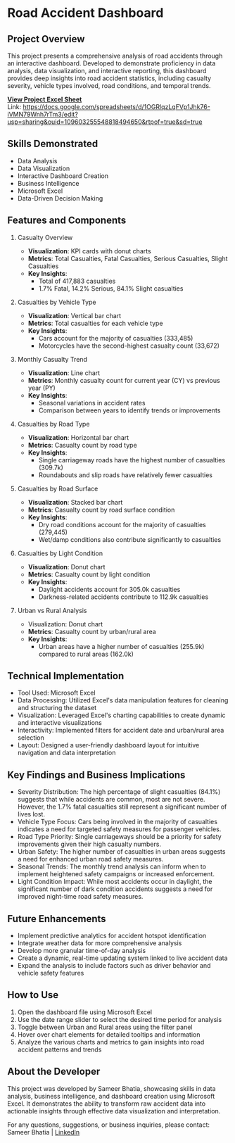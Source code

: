 # Road Accident Dashboard

## Project Overview
This project presents a comprehensive analysis of road accidents through an interactive dashboard. Developed to demonstrate proficiency in data analysis, data visualization, and interactive reporting, this dashboard provides deep insights into road accident statistics, including casualty severity, vehicle types involved, road conditions, and temporal trends.

**[View Project Excel Sheet](https://docs.google.com/spreadsheets/d/1OGRlqzLqFVp1Jhk76-iVMN79Wnh7rTm3/edit?usp=sharing&ouid=109603255548818494650&rtpof=true&sd=true)**  
Link: https://docs.google.com/spreadsheets/d/1OGRlqzLqFVp1Jhk76-iVMN79Wnh7rTm3/edit?usp=sharing&ouid=109603255548818494650&rtpof=true&sd=true

## Skills Demonstrated
- Data Analysis
- Data Visualization
- Interactive Dashboard Creation
- Business Intelligence
- Microsoft Excel
- Data-Driven Decision Making

## Features and Components
1. Casualty Overview
   - **Visualization**: KPI cards with donut charts
   - **Metrics**: Total Casualties, Fatal Casualties, Serious Casualties, Slight Casualties
   - **Key Insights**:
     - Total of 417,883 casualties
     - 1.7% Fatal, 14.2% Serious, 84.1% Slight casualties

2. Casualties by Vehicle Type
   - **Visualization**: Vertical bar chart
   - **Metrics**: Total casualties for each vehicle type
   - **Key Insights**:
     - Cars account for the majority of casualties (333,485)
     - Motorcycles have the second-highest casualty count (33,672)

3. Monthly Casualty Trend
   - **Visualization**: Line chart
   - **Metrics**: Monthly casualty count for current year (CY) vs previous year (PY)
   - **Key Insights**:
     - Seasonal variations in accident rates
     - Comparison between years to identify trends or improvements

4. Casualties by Road Type
   - **Visualization**: Horizontal bar chart
   - **Metrics**: Casualty count by road type
   - **Key Insights**:
     - Single carriageway roads have the highest number of casualties (309.7k)
     - Roundabouts and slip roads have relatively fewer casualties

5. Casualties by Road Surface
   - **Visualization**: Stacked bar chart
   - **Metrics**: Casualty count by road surface condition
   - **Key Insights**:
     - Dry road conditions account for the majority of casualties (279,445)
     - Wet/damp conditions also contribute significantly to casualties

6. Casualties by Light Condition
   - **Visualization**: Donut chart
   - **Metrics**: Casualty count by light condition
   - **Key Insights**:
     - Daylight accidents account for 305.0k casualties
     - Darkness-related accidents contribute to 112.9k casualties

7. Urban vs Rural Analysis
   - Visualization: Donut chart
   - **Metrics**: Casualty count by urban/rural area
   - **Key Insights**:
     - Urban areas have a higher number of casualties (255.9k) compared to rural areas (162.0k)

## Technical Implementation
- Tool Used: Microsoft Excel
- Data Processing: Utilized Excel's data manipulation features for cleaning and structuring the dataset
- Visualization: Leveraged Excel's charting capabilities to create dynamic and interactive visualizations
- Interactivity: Implemented filters for accident date and urban/rural area selection
- Layout: Designed a user-friendly dashboard layout for intuitive navigation and data interpretation

## Key Findings and Business Implications
- Severity Distribution: The high percentage of slight casualties (84.1%) suggests that while accidents are common, most are not severe. However, the 1.7% fatal casualties still represent a significant number of lives lost.
- Vehicle Type Focus: Cars being involved in the majority of casualties indicates a need for targeted safety measures for passenger vehicles.
- Road Type Priority: Single carriageways should be a priority for safety improvements given their high casualty numbers.
- Urban Safety: The higher number of casualties in urban areas suggests a need for enhanced urban road safety measures.
- Seasonal Trends: The monthly trend analysis can inform when to implement heightened safety campaigns or increased enforcement.
- Light Condition Impact: While most accidents occur in daylight, the significant number of dark condition accidents suggests a need for improved night-time road safety measures.

## Future Enhancements
- Implement predictive analytics for accident hotspot identification
- Integrate weather data for more comprehensive analysis
- Develop more granular time-of-day analysis
- Create a dynamic, real-time updating system linked to live accident data
- Expand the analysis to include factors such as driver behavior and vehicle safety features

## How to Use
1. Open the dashboard file using Microsoft Excel
2. Use the date range slider to select the desired time period for analysis
3. Toggle between Urban and Rural areas using the filter panel
4. Hover over chart elements for detailed tooltips and information
5. Analyze the various charts and metrics to gain insights into road accident patterns and trends

## About the Developer
This project was developed by Sameer Bhatia, showcasing skills in data analysis, business intelligence, and dashboard creation using Microsoft Excel. It demonstrates the ability to transform raw accident data into actionable insights through effective data visualization and interpretation.

For any questions, suggestions, or business inquiries, please contact:  
Sameer Bhatia | [LinkedIn](https://www.linkedin.com/in/pingtosameer/)
